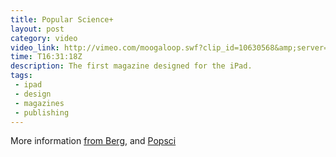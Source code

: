 ```yaml
---
title: Popular Science+
layout: post
category: video
video_link: http://vimeo.com/moogaloop.swf?clip_id=10630568&amp;server=vimeo.com&amp;show_title=1&amp;show_byline=1&amp;show_portrait=0&amp;color=&amp;fullscreen=1
time: T16:31:18Z
description: The first magazine designed for the iPad. 
tags:
 - ipad
 - design
 - magazines
 - publishing
---
```


More information [from Berg][1], and [Popsci][2]

[1]:http://berglondon.com/blog/2010/04/02/popularscienceplus/
[2]:http://www.popsci.com/announcements/article/2010-04/new-digital-version-popular-science-ipad

